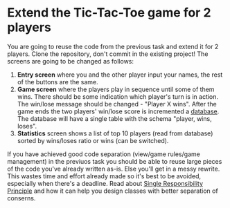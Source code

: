 # Extend the Tic-Tac-Toe game for 2 players

You are going to reuse the code from the previous task and extend it for 2 players. Clone the repository, don't commit in the existing project!
The screens are going to be changed as follows:

1. **Entry screen** where you and the other player input your names, the rest of the buttons are the same.
2. **Game screen** where the players play in sequence until some of them wins. There should be some indication which player's turn is in action. The win/lose message should be changed - "Player X wins". After the game ends the two players' win/lose score is incremented a [database](https://developer.android.com/training/data-storage/room/index.html). The database will have a single table with the schema "player, wins, loses".
3. **Statistics** screen shows a list of top 10 players (read from database) sorted by wins/loses ratio or wins (can be switched).

If you have achieved good code separation (view/game rules/game management) in the previuos task you should be able to reuse large pieces of the code you've already written as-is. Else you'll get in a messy rewrite. This wastes time and effort already made so it's best to be avoided, especially when there's a deadline. Read about [Single Responsibility Principle](https://code.tutsplus.com/tutorials/solid-part-1-the-single-responsibility-principle--net-36074) and how it can help you design classes with better separation of conserns.
